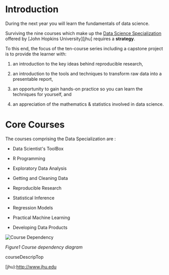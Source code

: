 # Introduction

During the next year you will learn the fundamentals of data science.

Surviving the nine courses which make up the [Data Science Specialization][0001] offered by [John Hopkins University][jhu] requires a **strategy**.

To this end, the focus of the ten-course series including a capstone project is to provide the learner with:

1. an introduction to the key ideas behind reproducible research, 

2. an introduction to the tools and techniques to transform raw data into a presentable report, 

4. an opportunity to gain hands-on practice so you can learn the techniques for yourself, and 

3. an appreciation of the mathematics &  statistics involved in data science.


# Core Courses

The courses comprising the Data Specialization are : 

* Data Scientist's ToolBox

* R Programming

* Exploratory Data Analysis

* Getting and Cleaning Data

* Reproducible Research

* Statistical Inference

* Regression Models

* Practical Machine Learning

* Developing Data Products

![Course Dependency](dst_courses.png)

*Figure1 Course dependency diagram*


[0001]:https://coursera.org/specialization/jhudatascience/1?utm_medium=

courseDescripTop

[jhu):http://www.jhu.edu
	


